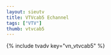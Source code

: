 ```yaml
---
layout: sieutv
title: VTVcab5 Echannel
tags: ["VTV"]
thumb: vtvcab5
---
```

{% include tvadv key="vn_vtvcab5" %}